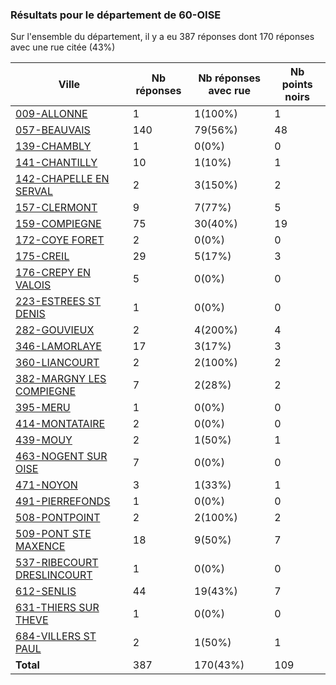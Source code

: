 ### Résultats pour le département de 60-OISE

Sur l'ensemble du département, il y a eu 387 réponses dont 170 réponses avec une rue citée (43%)

| Ville | Nb réponses | Nb réponses avec rue | Nb points noirs |
|-------------|-------------|----------------------|-----------------|
|<a href='009-ALLONNE.md'>009-ALLONNE</a>|1|1(100%)|1|
|<a href='057-BEAUVAIS.md'>057-BEAUVAIS</a>|140|79(56%)|48|
|<a href='139-CHAMBLY.md'>139-CHAMBLY</a>|1|0(0%)|0|
|<a href='141-CHANTILLY.md'>141-CHANTILLY</a>|10|1(10%)|1|
|<a href='142-CHAPELLE EN SERVAL.md'>142-CHAPELLE EN SERVAL</a>|2|3(150%)|2|
|<a href='157-CLERMONT.md'>157-CLERMONT</a>|9|7(77%)|5|
|<a href='159-COMPIEGNE.md'>159-COMPIEGNE</a>|75|30(40%)|19|
|<a href='172-COYE FORET.md'>172-COYE FORET</a>|2|0(0%)|0|
|<a href='175-CREIL.md'>175-CREIL</a>|29|5(17%)|3|
|<a href='176-CREPY EN VALOIS.md'>176-CREPY EN VALOIS</a>|5|0(0%)|0|
|<a href='223-ESTREES ST DENIS.md'>223-ESTREES ST DENIS</a>|1|0(0%)|0|
|<a href='282-GOUVIEUX.md'>282-GOUVIEUX</a>|2|4(200%)|4|
|<a href='346-LAMORLAYE.md'>346-LAMORLAYE</a>|17|3(17%)|3|
|<a href='360-LIANCOURT.md'>360-LIANCOURT</a>|2|2(100%)|2|
|<a href='382-MARGNY LES COMPIEGNE.md'>382-MARGNY LES COMPIEGNE</a>|7|2(28%)|2|
|<a href='395-MERU.md'>395-MERU</a>|1|0(0%)|0|
|<a href='414-MONTATAIRE.md'>414-MONTATAIRE</a>|2|0(0%)|0|
|<a href='439-MOUY.md'>439-MOUY</a>|2|1(50%)|1|
|<a href='463-NOGENT SUR OISE.md'>463-NOGENT SUR OISE</a>|7|0(0%)|0|
|<a href='471-NOYON.md'>471-NOYON</a>|3|1(33%)|1|
|<a href='491-PIERREFONDS.md'>491-PIERREFONDS</a>|1|0(0%)|0|
|<a href='508-PONTPOINT.md'>508-PONTPOINT</a>|2|2(100%)|2|
|<a href='509-PONT STE MAXENCE.md'>509-PONT STE MAXENCE</a>|18|9(50%)|7|
|<a href='537-RIBECOURT DRESLINCOURT.md'>537-RIBECOURT DRESLINCOURT</a>|1|0(0%)|0|
|<a href='612-SENLIS.md'>612-SENLIS</a>|44|19(43%)|7|
|<a href='631-THIERS SUR THEVE.md'>631-THIERS SUR THEVE</a>|1|0(0%)|0|
|<a href='684-VILLERS ST PAUL.md'>684-VILLERS ST PAUL</a>|2|1(50%)|1|
| **Total** |387|170(43%)|109|
